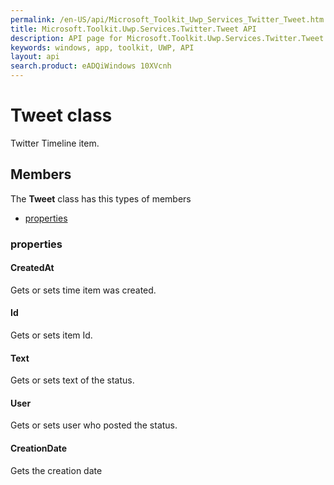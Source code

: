 ```yaml
---
permalink: /en-US/api/Microsoft_Toolkit_Uwp_Services_Twitter_Tweet.htm
title: Microsoft.Toolkit.Uwp.Services.Twitter.Tweet API 
description: API page for Microsoft.Toolkit.Uwp.Services.Twitter.Tweet
keywords: windows, app, toolkit, UWP, API
layout: api
search.product: eADQiWindows 10XVcnh
---
```



# Tweet class

Twitter Timeline item.

## Members

The **Tweet** class has this types of members

* [properties](#properties)

### properties

#### CreatedAt

Gets or sets time item was created.



#### Id

Gets or sets item Id.



#### Text

Gets or sets text of the status.



#### User

Gets or sets user who posted the status.



#### CreationDate

Gets the creation date


